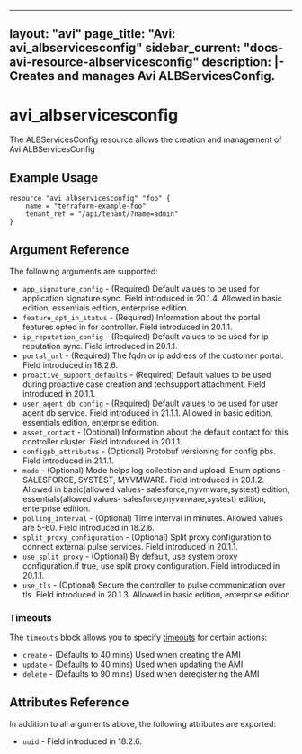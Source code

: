 <!--
    Copyright 2021 VMware, Inc.
    SPDX-License-Identifier: Mozilla Public License 2.0
-->
---
layout: "avi"
page_title: "Avi: avi_albservicesconfig"
sidebar_current: "docs-avi-resource-albservicesconfig"
description: |-
  Creates and manages Avi ALBServicesConfig.
---

# avi_albservicesconfig

The ALBServicesConfig resource allows the creation and management of Avi ALBServicesConfig

## Example Usage

```hcl
resource "avi_albservicesconfig" "foo" {
    name = "terraform-example-foo"
    tenant_ref = "/api/tenant/?name=admin"
}
```

## Argument Reference

The following arguments are supported:

* `app_signature_config` - (Required) Default values to be used for application signature sync. Field introduced in 20.1.4. Allowed in basic edition, essentials edition, enterprise edition.
* `feature_opt_in_status` - (Required) Information about the portal features opted in for controller. Field introduced in 20.1.1.
* `ip_reputation_config` - (Required) Default values to be used for ip reputation sync. Field introduced in 20.1.1.
* `portal_url` - (Required) The fqdn or ip address of the customer portal. Field introduced in 18.2.6.
* `proactive_support_defaults` - (Required) Default values to be used during proactive case creation and techsupport attachment. Field introduced in 20.1.1.
* `user_agent_db_config` - (Required) Default values to be used for user agent db service. Field introduced in 21.1.1. Allowed in basic edition, essentials edition, enterprise edition.
* `asset_contact` - (Optional) Information about the default contact for this controller cluster. Field introduced in 20.1.1.
* `configpb_attributes` - (Optional) Protobuf versioning for config pbs. Field introduced in 21.1.1.
* `mode` - (Optional) Mode helps log collection and upload. Enum options - SALESFORCE, SYSTEST, MYVMWARE. Field introduced in 20.1.2. Allowed in basic(allowed values- salesforce,myvmware,systest) edition, essentials(allowed values- salesforce,myvmware,systest) edition, enterprise edition.
* `polling_interval` - (Optional) Time interval in minutes. Allowed values are 5-60. Field introduced in 18.2.6.
* `split_proxy_configuration` - (Optional) Split proxy configuration to connect external pulse services. Field introduced in 20.1.1.
* `use_split_proxy` - (Optional) By default, use system proxy configuration.if true, use split proxy configuration. Field introduced in 20.1.1.
* `use_tls` - (Optional) Secure the controller to pulse communication over tls. Field introduced in 20.1.3. Allowed in basic edition, enterprise edition.


### Timeouts

The `timeouts` block allows you to specify [timeouts](https://www.terraform.io/docs/configuration/resources.html#timeouts) for certain actions:

* `create` - (Defaults to 40 mins) Used when creating the AMI
* `update` - (Defaults to 40 mins) Used when updating the AMI
* `delete` - (Defaults to 90 mins) Used when deregistering the AMI

## Attributes Reference

In addition to all arguments above, the following attributes are exported:

* `uuid` -  Field introduced in 18.2.6.

